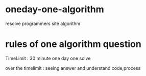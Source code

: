 # oneday-one-algorithm

resolve programmers site algorithm

# rules of one algorithm question

TimeLimit : 30 minute
one day one solve

over the timelimit : seeing answer and understand code,process

